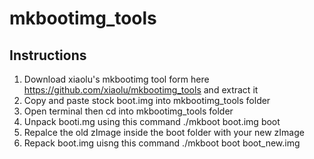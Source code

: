 mkbootimg_tools
===============

Instructions
--------------

1. Download xiaolu's mkbootimg tool form here  https://github.com/xiaolu/mkbootimg_tools and extract it 
2. Copy and paste stock boot.img into mkbootimg_tools folder
3. Open terminal then cd into mkbootimg_tools folder
4. Unpack booti.mg using this command ./mkboot boot.img boot
5. Repalce the old zImage inside the boot folder with your new zImage 
6. Repack boot.img uisng this command ./mkboot boot boot_new.img
